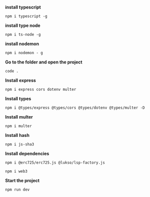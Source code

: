 **install typescript**

`npm i typescript -g`


**install type node**

`npm i ts-node -g`


**install nodemon**

`npm i nodemon - g`


**Go to the folder and open the project**

`code .`


**Install express**

`npm i express cors dotenv multer`


**Install types**

`npm i @types/express @types/cors @types/dotenv @types/multer -D`


**Install multer**

`npm i multer`


**Install hash**

`npm i js-sha3`



**Install dependencies**

`npm i @erc725/erc725.js @lukso/lsp-factory.js`

`npm i web3`


**Start the project**

`npm run dev`
